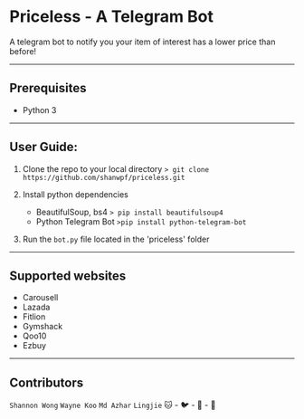 # Priceless - A Telegram Bot
A telegram bot to notify you your item of interest has a lower price than before!
___
## Prerequisites
* Python 3  
___
## User Guide:
1. Clone the repo to your local directory
`> git clone https://github.com/shanwpf/priceless.git `

2. Install python dependencies
    * BeautifulSoup, bs4
    `> pip install beautifulsoup4`
    * Python Telegram Bot
    `>pip install python-telegram-bot`

3. Run the `bot.py` file located in the 'priceless' folder
___
## Supported websites
* Carousell
* Lazada
* Fitlion
* Gymshack
* Qoo10
* Ezbuy
___
## Contributors
`Shannon Wong` `Wayne Koo` `Md Azhar` `Lingjie`
:cat: - :bird: - :tiger: - :pig: